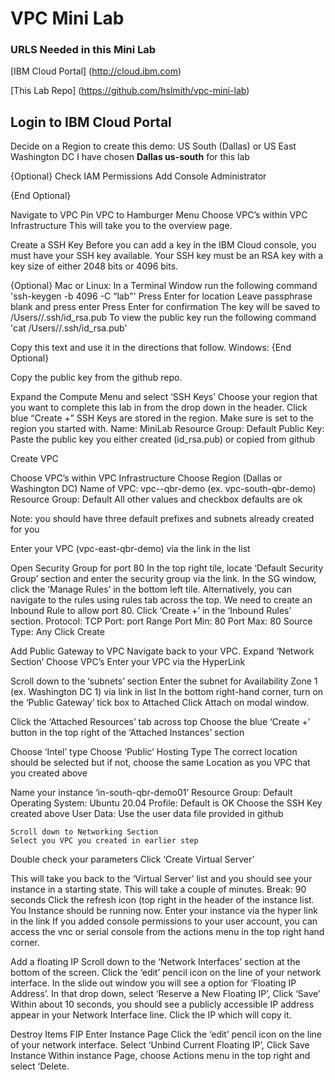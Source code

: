 # VPC Mini Lab
### URLS Needed in this Mini Lab
[IBM Cloud Portal] (http://cloud.ibm.com)

[This Lab Repo] (https://github.com/hslmith/vpc-mini-lab)



## Login to IBM Cloud Portal

Decide on a Region to create this demo: US South (Dallas) or US East Washington DC
I have chosen **Dallas us-south** for this lab 

{Optional}
Check IAM Permissions
	Add Console Administrator

{End Optional}



Navigate to VPC
Pin VPC to Hamburger Menu
Choose VPC’s within VPC Infrastructure
This will take you to the overview page.


Create a SSH Key
Before you can add a key in the IBM Cloud console, you must have your SSH key available. Your SSH key must be an RSA key with a key size of either 2048 bits or 4096 bits.

{Optional}
Mac or Linux:
	In a Terminal Window run the following command
		'ssh-keygen -b 4096 -C “lab"'
	Press Enter for location
	Leave passphrase blank and press enter
	Press Enter for confirmation
The key will be saved to /Users/<USERNAME>/.ssh/id_rsa.pub
To view the public key run the following command
	'cat /Users/<USERNAME>/.ssh/id_rsa.pub'

Copy this text and use it in the directions that follow.
Windows:
{End Optional}

Copy the public key from the github repo.

Expand the Compute Menu and select ‘SSH Keys’
Choose your region that you want to complete this lab in from the drop down in the header.
Click blue “Create +” 
SSH Keys are stored in the region. Make sure is set to the region you started with.
Name: MiniLab
Resource Group: Default
Public Key: Paste the public key you either created (id_rsa.pub) or copied from github










Create VPC

Choose VPC’s within VPC Infrastructure
	Choose Region (Dallas or Washington DC)
	Name of VPC: vpc-<region>-qbr-demo (ex. vpc-south-qbr-demo)
	Resource Group: Default
	All other values and checkbox defaults are ok 

Note: you should have three default prefixes and subnets already created for you


Enter your VPC (vpc-east-qbr-demo) via the link in the list

Open Security Group for port 80
In the top right tile, locate ‘Default Security Group’ section and enter the security group via the link.
In the SG window, click the ‘Manage Rules’ in the bottom left tile.
Alternatively, you can navigate to the rules using rules tab across the top.
We need to create an Inbound Rule to allow port 80.
Click ‘Create +’ in the ‘Inbound Rules’ section.
Protocol: TCP
Port: port Range
Port Min: 80
Port Max: 80
Source Type: Any
Click Create




Add Public Gateway to VPC
Navigate back to your VPC.
	Expand ‘Network Section’
	Choose VPC’s
	Enter your VPC via the HyperLink

Scroll down to the ‘subnets’ section
Enter the subnet for Availability Zone 1 (ex. Washington DC 1) via link in list
In the bottom right-hand corner, turn on the ‘Public Gateway’ tick box to Attached
Click Attach on modal window.

Click the ‘Attached Resources’ tab across top
Choose the blue ‘Create +’ button in the top right of the ‘Attached Instances’ section

Choose ‘Intel’ type
Choose ‘Public’ Hosting Type
The correct location should be selected but if not, choose the same Location as you VPC that you created above

Name your instance ‘in-south-qbr-demo01’
Resource Group: Default
Operating System: Ubuntu 20.04
Profile: Default is OK
Choose the SSH Key created above
User Data: Use the user data file provided in github
	
	Scroll down to Networking Section
	Select you VPC you created in earlier step

Double check your parameters
	Click ‘Create Virtual Server’

This will take you back to the ‘Virtual Server’ list and you should see your instance in a starting state.  This will take a couple of minutes. 
Break: 90 seconds
Click the refresh icon <icon> (top right in the header of the instance list.
You Instance should be running now.
Enter your instance via the hyper link in the link 
If you added console permissions to your user account, you can access the vnc or serial console from the actions menu in the top right hand corner.

Add a floating IP
Scroll down to the ‘Network Interfaces’ section at the bottom of the screen.
Click the ‘edit’ pencil icon on the line of your network interface.
In the slide out window you will see a option for ‘Floating IP Address’.  In that drop down, select ‘Reserve a New Floating IP’, Click ‘Save’
Within about 10 seconds, you should see a publicly accessible IP address appear in your Network Interface line.  Click the IP which will copy it.


Destroy Items
FIP
Enter Instance Page	
Click the ‘edit’ pencil icon on the line of your network interface.
Select ‘Unbind Current Floating IP’, Click Save
Instance
	Within instance Page, choose Actions menu in the top right and select ‘Delete.
 














